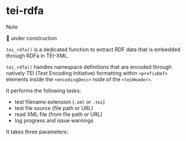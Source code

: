 # tei-rdfa

> [!NOTE]  
> :construction: under construction


`tei_rdfa()` is a dedicated function to extract RDF data that is embedded through RDFa in TEI-XML.

`tei_rdfa()` handles namespace definitions that are encoded through natively TEI (Text Encoding Initiative) formatting within `<prefixDef>` elements inside the `<encodingDesc>` node of the `<teiHeader>`.

It performs the following tasks:
- test filename extension (`.xml` or `.tei`)
- test file source (file path or URL)
- read XML file (from file path or URL)
- log progress and issue warnings

It takes three parameters:

